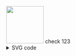<img height="100" src="https://raw.githubusercontent.com/algosec/risk-analysis-action/develop/icons/header.svg" />
check 123

<details> 
<summary>SVG code</summary>

```
@sample.svg
<?xml version="1.0" encoding="UTF-8"?>
<!DOCTYPE svg PUBLIC "-//W3C//DTD SVG 1.1//EN" "http://www.w3.org/Graphics/SVG/1.1/DTD/svg11.dtd">
<svg xmlns="http://www.w3.org/2000/svg" version="1.1" width="121px" height="81px" viewBox="-0.5 -0.5 121 81" style="background-color: rgb(255, 255, 255);">
    <defs/>
    <g>
        <ellipse cx="60" cy="40" rx="60" ry="40" fill="#ffffff" stroke="#000000" pointer-events="all"/>
    </g>
</svg>
@sample.svg
```

</details>
